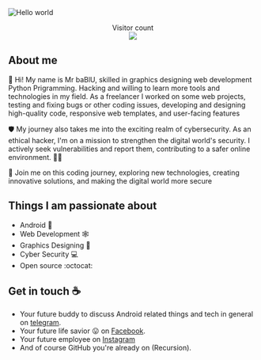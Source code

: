 <!-- # Hey there :wave: -->

<img src="https://raw.githubusercontent.com/sagar-viradiya/sagar-viradiya/master/resources/banner.png" alt="Hello world">

<p align="center"> 
  Visitor count<br>
    <img src="https://profile-counter.glitch.me/sagar-viradiya/count.svg" />
</p>

## About me
👋 Hi! My name is Mr baBlU, skilled in graphics designing web development Python Prigramming. Hacking and willing to learn more tools and technologies in my field. As a freelancer I worked on some web projects, testing and fixing bugs or other coding issues, developing and designing high-quality code, responsive web templates, and user-facing features

🛡️ My journey also takes me into the exciting realm of cybersecurity. As an ethical hacker, I'm on a mission to strengthen the digital world's security. I actively seek vulnerabilities and report them, contributing to a safer online environment. 🕵️‍♂️

🚀 Join me on this coding journey, exploring new technologies, creating innovative solutions, and making the digital world more secure


## Things I am passionate about

- Android   :robot:
- Web Development 🕸️
- Graphics Designing 🔮
- Cyber Security   :computer:
- Open source   :octocat:

## Get in touch :coffee:

- Your future buddy to discuss Android related things and tech in general on [telegram](https://t.me/Mr_Bablu07).
- Your future life savior :stuck_out_tongue: on [Facebook](https://www.facebook.com/profile.php?id=100049290452298).
- Your future employee on [Instagram](https://www.instagram.com/manzoor__ahmed07?igsh=YnJlM3JnM3M3NzJo)
- And of course GitHub you're already on (Recursion).



